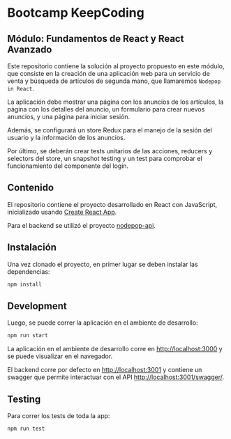 # Bootcamp KeepCoding

## Módulo: Fundamentos de React y React Avanzado

Este repositorio contiene la solución al proyecto propuesto en este módulo, que consiste en la creación de una aplicación web para un servicio de venta y búsqueda de artículos de segunda mano, que llamaremos `Nodepop in React`.

La aplicación debe mostrar una página con los anuncios de los artículos, la página con los detalles del anuncio, un formulario para crear nuevos anuncios, y una página para iniciar sesión.

Además, se configurará un store Redux para el manejo de la sesión del usuario y la información de los anuncios.

Por último, se deberán crear tests unitarios de las acciones, reducers y selectors del store, un snapshot testing y un test para comprobar el funcionamiento del componente del login.

## Contenido

El repositorio contiene el proyecto desarrollado en React con JavaScript, inicializado usando [Create React App](https://facebook.github.io/create-react-app/docs/getting-started).

Para el backend se utilizó el proyecto [nodepop-api](https://github.com/davidjj76/nodepop-api).

## Instalación

Una vez clonado el proyecto, en primer lugar se deben instalar las dependencias:

```javascript
npm install
```

## Development

Luego, se puede correr la aplicación en el ambiente de desarrollo:

```javascript
npm run start
```

La aplicación en el ambiente de desarrollo corre en [http://localhost:3000](http://localhost:3000) y se puede visualizar en el navegador.

El backend corre por defecto en [http://localhost:3001](http://localhost:3001) y contiene un swagger que permite interactuar con el API [http://localhost:3001/swagger/](http://localhost:3001/swagger/).

## Testing

Para correr los tests de toda la app:

```javascript
npm run test
```

